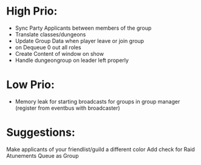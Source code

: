 # High Prio:
* Sync Party Applicants between members of the group
* Translate classes/dungeons
* Update Group Data when player leave or join group
* on Dequeue 0 out all roles
* Create Content of window on show
* Handle dungeongroup on leader left properly

# Low Prio:
* Memory leak for starting broadcasts for groups in group manager (register from eventbus with broadcaster)

# Suggestions:
Make applicants of your friendlist/guild a different color
Add check for Raid Atunements
Queue as Group
